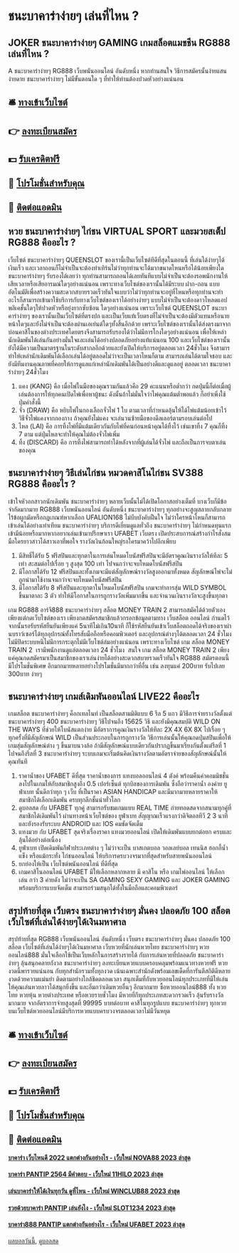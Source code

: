 # ชนะบาคาร่าง่ายๆ เล่นที่ไหน ?
## JOKER ชนะบาคาร่าง่ายๆ GAMING เกมสล็อตแมชชีน RG888 เล่นที่ไหน ?
A ชนะบาคาร่าง่ายๆ RG888 เว็บพนันออนไลน์ อันดับหนึ่ง หากท่านสนใจ วิธีการสมัครนั้นง่ายแสนง่ายดาย ชนะบาคาร่าง่ายๆ ไม่มีขั้นตอนใด ๆ ที่ทำให้ท่านต้องปวดหัวอย่างแน่นอน

## 🛎 [ทางเข้าเว็บไซต์](https://bit.ly/3SdLNi2)
## 👉 [ลงทะเบียนสมัคร](https://bit.ly/3SdLNi2)
## 💵 [รับเครดิตฟรี](https://bit.ly/3dyRKHj)
## 👑 [โปรโมชั่นสำหรับคุณ](https://bit.ly/3dyRKHj)
## 📱 [ติดต่อแอดมิน](https://bit.ly/3dyRKHj)

## หวย ชนะบาคาร่าง่ายๆ ไก่ชน VIRTUAL SPORT และมวยสเต็ป RG888 คืออะไร ?
เว็บไซต์ ชนะบาคาร่าง่ายๆ QUEENSLOT ของเรานี้เป็นเว็บไซต์ทีดีที่สุดในตอนนี้ ที่เล่นได้ง่ายๆได้เงินเร็ว และเวลาถอนก็ไม่จำเป็นจะต้องทำเทิร์นไม่ว่าทุกท่านจะได้มากขนาดไหนหรือได้น้อยเพียงใด ชนะบาคาร่าง่ายๆ รับรองได้เลยว่า ทุกท่านสามารถถอนได้เลยทันทีแบบไม่จำเป็นจะต้องรอพนักงานให้เสียเวลาหรือเสียอารมณ์ใดๆอย่างแน่นอน เพราะทางเว็บไซต์ของเรานั้นได้มีระบบ ฝาก-ถอน แบบอัตโนมัติเพื่อสร้างความสะดวกสบายรวดเร็วทันใจแบบว่าไม่ว่าทุกท่านจะอยู่ที่ไหนหรือทุกท่านจะทำอะไรก็สามารถเข้ามาใช้บริการกับทางเว็บไซต์ของเราได้อย่างง่ายๆ แบบไม่จำเป็นจะต้องดาวโหลดแอปพลิเคชั้นใดๆให้ปวดหัวหรือยุ่งยากซับซ้อน ใดๆอย่างแน่นอน เพราะเว็บไซต์ QUEENSLOT ชนะบาคาร่าง่ายๆ ของเรานั้นเป็นเว็บไซต์ที่ตรงปก และเป็นเว็บแท้เว็บตรงที่ไม่จำเป็นจะต้องมีตัวแทนหรือนายหน้าใดๆและยังไม่จำเป็นจะต้องผ่านเอเย่นต์ใดๆทั้งสิ้นอีกด้วย เพราะเว็บไซต์ของเรานั้นได้ส่งตรงมาจากบ่อนคาสิโนของต่างประเทศโดยตรงจึงสามารถรับรองได้ว่าไม่มีการโกงใดๆอย่างแน่นอน เพื่อให้เหล่านักเดิมพันได้เล่นกันอย่างมั่นใจและเล่นได้อย่างปลอดภัยอย่างแท้แน่นอน 100 และเว็บไซต์ของเรานั้นยังได้มีความเป็นมาตรฐานในระดับสากลอีกด้วยและยังเปิดให้บริการอยู่ตลอดเวลา 24ชั่วโมง จึงสามารทำให้เหล่านักเดิมพันได้เลือกเล่นได้อยู่ตลอดไม่ว่าจะเป็นเวลาไหนก็ตาม สามารถเล่นได้ตามใจชอบ และยังมีทีมงานคุณภาพที่คอยให้การดูแลแก่เหล่านักเดิมพันได้เป็นอย่างดีและดูแลอยู่ ตลอดเวลา ชนะบาคาร่าง่ายๆ 24ชั่วโมง
1. แคง (KANG) คือ เมื่อไพ่ในมือของคุณรวมกันแล้วคือ 29 คะแนนหรือต่ำกว่า กดปุ่มนี้ก็ต่อเมื่อผู้เล่นต้องการให้ทุกคนเปิดไพ่เพื่อหาผู้ชนะ ดังนั้นถ้าไม่มั่นใจว่าไพ่คุณแต้มต่ำพอแล้ว ก็อย่าเพิ่งใช้ปุ่มคำสั่งนี้
2. จั่ว (DRAW) คือ หยิบไพ่ในกองเลือกจั่วไพ่ 1 ใบ ตามเวลาที่กำหนดลุ้นให้ได้ไพ่แต้มน้อยเข้าไว้ วิธีจั่วไพ่แคงจากกองกาง ถ้าคุณยังไม่แคง จะเล่นวนซ้ายมือของดีลเลอร์ตามรอบเล่นต่อไป
3. ไหล (LAI) คือ การทิ้งไพ่ที่มีแต้มเดียวกันกับไพ่ที่คนก่อนหน้าคุณได้ทิ้งไว้ เช่นเขาทิ้ง 7 คุณก็ทิ้ง 7 ตาม แต่ปุ่มไหลจะทำให้คุณไม่ต้องจั่วไพ่เพิ่ม
4. ทิ้ง (DISCARD) คือ การทิ้งไพ่สามารถทำได้หลังจากที่ผู้เล่นได้จั่วไพ่ และถือเป็นการจบตาเล่นของคุณ

## ชนะบาคาร่าง่ายๆ วิธีเล่นไก่ชน หมวดคาสิโนไก่ชน SV388 RG888 คืออะไร ?
เข้าใจหัวอกสาวกนักเดิมพัน ชนะบาคาร่าง่ายๆ หลายเว็บนั้นไม่ได้เปิดโอกาสอย่างเต็มที่ บางเว็บก็มีข้อจำกัดมากมาย RG888 เว็บพนันออนไลน์ อันดับหนึ่ง ชนะบาคาร่าง่ายๆ ทุกอย่างจะสูญสลายกลับกลายไร้ข้อผูกมัดหรือกฎเกณฑ์หากเลือก UFALION168 ไม่บีบบังคับฝืนใจ ไม่ว่าใครหน้าไหนก็สามารถเข้าเล่นได้อย่างเท่าเทียม ชนะบาคาร่าง่ายๆ บริการดีเยี่ยมดูแลทั่วถึง ชนะบาคาร่าง่ายๆ ไม่กำหนดทุนแรกเข้ามีน้อยหรือมากหากอยากเล่นเข้ามาปรึกษาเรา UFABET เว็บตรง เปิดประสบการณ์สร้างกำไรสั่งสมมือใครยาวสาวได้สาวเอาที่พอใจ รางวัลเงินก้อนใหญ่รอใครมาคว้าไปอีกเพียบ
1. มีสิทธิ์ได้รับ 5 ฟรีสปินและทุกตาในการเล่นโหมดโบนัสฟรีสปินจะมีอัตราคูณเงินรางวัลให้ทีละ 5 เท่า สะสมต่อไปเรื่อย ๆ สูงสุด 100 เท่า ไปจนกว่าจะจบโหมดโบนัสฟรีสปิน
2. มีโอกาสได้รับ 12 ฟรีสปินและทั้งเกมจะมีแต่สัญลักษณ์รางวัลสูงออกมาทั้งหมด สัญลักษณ์ไพ่จะไม่ถูกนำมาใช้งานจนกว่าจะจบโหมดโบนัสฟรีสปิน
3. มีโอกาสได้รับ 8 ฟรีสปินและทุกตาในโหมดโบนัสฟรีสปิน เกมจะทำการสุ่ม WILD SYMBOL ขึ้นมาตาละ 3 ตัว ทำให้มีโอกาสในการถูกรางวัลเพิ่มมากขึ้น และจำนวนเงินรางวัลจะสูงขึ้นทุกตา

เกม RG888 อาร์จี888 ชนะบาคาร่าง่ายๆ สล็อต MONEY TRAIN 2 สามารถสมัคได้ด้วยตัวเองเพียงแต่กดเว็บไซต์ของเรา เพียงกดสมัครสมาชิกแล้วกรอกข้อมูลตามทาง เว็บสล็อต ออนไลน์ กำนดไว้จากนั้นรอรับรหัสยืนยันเพียงแค่ 5นาทีไม่เกิน10นาที ก็ใช้รหัสยืนยันเข้าเว็บสล็อตถอดได้จริงของเราผ่านบราว์เซอร์ได้ทุกอุปกรณ์ทั้งโทรสับมือถือหรือคอมพิวเตอร์ และอุปกรณ์ต่างๆได้ตลอดเวลา 24 ชั่วโมงไม่มีปิดระบบหนีไม่มีการกระตุกไม่มีเว็บไซต์ล่มอย่างแน่นอน เพราะทางเว็บไซต์ เกม สล็อต MONEY TRAIN 2  เรามีพนักงานดูแล่ตลอดเวลา 24 ชั่วโมง  สนใจ เกม สล็อต MONEY TRAIN 2 เพียงแค่คุณกดสมัครมาเป็นสมาชิกของเราเล่นง่ายได้อย่างสะดวกสบายรวดเร็วทันใจ RG888 สมัตรตอนนี้มีโปรโมชั่นพิเศษ อีกมากมายหลายอย่างโปรโมชั่นมีมากกว่าที่อื่น เช่น ลงทุนแค่ 200บาท รับไปเลย 300บาท ง่ายๆ

## ชนะบาคาร่าง่ายๆ เกมส์เดิมพันออนไลน์ LIVE22 คืออะไร
เกมสล็อต ชนะบาคาร่าง่ายๆ ค็อกเทลไนท์ เป็นสล็อตสามมิติแบบ 6 รีล 5 แถว มีวิธีการจ่ายรางวัลตั้งแต่ ชนะบาคาร่าง่ายๆ 400 ชนะบาคาร่าง่ายๆ วิธีไปจนถึง 15625 วิธี และยังมีคุณสมบัติ WILD ON THE WAYS ที่ช่วยให้โบนัสแตกง่าย มีอัตราการคูณเงินรางวัลให้ทีละ 2X 4X 6X 8X ไปเรื่อย ๆ ทุกครั้งที่มีสัญลักษณ์ WILD เป็นส่วนประกอบในการถูกรางวัล วิธีการเล่นนั้นให้คุณกดปุ่มสปินเพื่อให้เกมสุ่มสัญลักษณ์ต่าง ๆ ขึ้นมาบนวงล้อ ถ้ามีสัญลักษณ์แบบเดียวกันปรากฏขึ้นมาเรียงกันตั้งแต่รีลที่ 1 ไปจนถึงรีลที่ 3 ชนะบาคาร่าง่ายๆ ระบบเกมจะเริ่มต้นคิดเงินรางวัลตามอัตราจ่ายของสัญลักษณ์นั้นให้คุณทันที
1. ราคาน้ำของ UFABET ดีที่สุด ราคาน้ำของการ แทงบอลออนไลน์ 4 ตังค์ พร้อมคืนค่าคอมมิชชั่น ลงไปในเกมให้กับสมาชิกสูงถึง 0.5 เปอร์เซ็นต์ ทุกบิลของการเดิมพัน ซึ่งถือว่าราคาน้ำ องค่าย ยูฟ่าเบท นั้นดีกว่าทุก ๆ เว็บ ที่เป็นราคา ASIAN HANDICAP และมีมากมายหลายราคาให้สมาชิกได้เลือกเดิมพัน ครบทุกลีกชั้นนำทั่วโลก
2. ดูบอลสด กับ UFABET ทุกคู่ สามารถรับชมเกมแบบ REAL TIME ถ่ายทอดสดจากสนามทุกคู่ที่สมาชิกได้เดิมพันไว้ ผ่านทางหน้าเว็บไซต์ของ ยูฟ่าเบท สัญญาณเร็วแรงกว่าดิจิตอลทีวี 2 3 นาที และยังรองรับระบบ ANDROID และ IOS คมชัดจัดเต็ม
3. แทงมวย กับ UFABET สุดจริงเรื่องราคา แทงมวยออนไลน์ เปิดให้เดิมพันแบบยกต่อยก ครบและลุ้นได้อย่างต่อเนื่อง
4. ยูฟ่าเบท เปิดเดิมพันกีฬาประเภทต่าง ๆ ไม่ว่าจะเป็น บาสเกตบอล วอลเลย์บอล เทนนิส ฮอกกี้น้ำแข็ง หรือแม้กระทั่ง ไก่ชนออนไลน์ ให้บริการครบวงจรมากที่สุดสำหรับสายพนันออนไลน์
5. ยกย่องให้เป็น เว็บไซต์พนันออนไลน์ ที่ดีที่สุด
6. เกมคาสิโนออนไลน์ UFABET มีให้เลือกหลากหลาย มี คาสิโน หรือ เกมไพ่ออนไลน์ ให้เลือกเล่น กว่า 3 ค่ายดัง ไม่ว่าจะเป็น SA GAMING SEXY GAMING และ JOKER GAMING พร้อมบริการแบบจัดเต็ม สามารถร่วมสนุกได้ทั้งในมือถือและคอมพิวเตอร์

## สรุปท้ายที่สุด เว็บตรง ชนะบาคาร่าง่ายๆ มั่นคง ปลอดภัย 100 สล็อต เว็บไซต์ที่เล่นได้ง่ายๆได้เงินมหาศาล
สรุปท้ายที่สุด RG888 เว็บพนันออนไลน์ อันดับหนึ่ง เว็บตรง ชนะบาคาร่าง่ายๆ มั่นคง ปลอดภัย 100 สล็อต เว็บไซต์ที่เล่นได้ง่ายๆได้เงินมหาศาล เว็บหวยที่นักเล่นหวยไทย ชนะบาคาร่าง่ายๆ หวยออนไลน์888 มั่นใจเลือกใช้เป็นเว็บหลักในการสร้างรายได้ กับการเล่นหวยที่ปลอดภัย ชนะบาคาร่าง่ายๆ ลุ้นสนุกคลายกังวล ชนะบาคาร่าง่ายๆ ลงทะเบียนหวยแบบครอบคลุมพร้อมแนวทางหวยฟรี หวยงวดนี้พารวยแน่นอน กับทุกสำนักรวมทั้งทุกงวด เน้นเฉพาะสำนักดังพร้อมเลขเด็ดที่การันตีสถิติดีหลายงวดด้วยความแม่นยำ ติดตามอย่างใกล้ชิดตลอดเวลา สนุกเต็มที่กับหวยออนไลน์ทุกประเภทที่มีให้เล่น ให้คุณเล่นหวยลาวได้สนุกยิ่งขึ้น และอิ่มกว่าเดิมหวยอื่นๆ อีกมากมาย ซื้อหวยออนไลน์888 ทั้ง หวยไทย หวยหุ้น หวยต่างประเทศ หรือหวยรายชั่วโมง มีหวยยี่กีทุกประเภทสะดวกรวดเร็ว ลุ้นรับรางวัลมากมาย จากอัตราการจ่ายสูงสุดที่ 99995 บาทต่อบาท คาสิโนทุกรูปแบบ ชนะบาคาร่าง่ายๆ ทุกหวยบนเว็บไซต์หวยออนไลน์มีบริการหวยแบบครบวงจรตลอดเวลาไม่มีวันหยุด

## 🛎 [ทางเข้าเว็บไซต์](https://bit.ly/3SdLNi2)
## 👉 [ลงทะเบียนสมัคร](https://bit.ly/3SdLNi2)
## 💵 [รับเครดิตฟรี](https://bit.ly/3dyRKHj)
## 👑 [โปรโมชั่นสำหรับคุณ](https://bit.ly/3dyRKHj)
## 📱 [ติดต่อแอดมิน](https://bit.ly/3dyRKHj)

#### [บาคาร่า เว็บไหนดี 2022 แตกต่างกันอย่างไร - เว็บใหม่ NOVA88 2023 ล่าสุด](https://atom.io/themes/บาคาร่า%20เว็บไหนดี%202022%20แตกต่างกันอย่างไร%20-%20เว็บใหม่%20nova88%202023%20ล่าสุด)
#### [บาคาร่า PANTIP 2564 มีคำตอบ - เว็บใหม่ 11HILO 2023 ล่าสุด](https://atom.io/themes/บาคาร่า%20pantip%202564%20มีคำตอบ%20-%20เว็บใหม่%2011hilo%202023%20ล่าสุด)
#### [เล่นบาคาร่าให้ได้เงินทุกวัน ดูที่ไหน - เว็บใหม่ WINCLUB88 2023 ล่าสุด](https://atom.io/themes/เล่นบาคาร่าให้ได้เงินทุกวัน%20ดูที่ไหน%20-%20เว็บใหม่%20winclub88%202023%20ล่าสุด)
#### [รวยด้วยบาคาร่า PANTIP เล่นยังไง - เว็บใหม่ SLOT1234 2023 ล่าสุด](https://atom.io/themes/รวยด้วยบาคาร่า%20pantip%20เล่นยังไง%20-%20เว็บใหม่%20slot1234%202023%20ล่าสุด)
#### [บาคาร่า888 PANTIP แตกต่างกันอย่างไร - เว็บใหม่ UFABET 2023 ล่าสุด](https://atom.io/themes/บาคาร่า888%20pantip%20แตกต่างกันอย่างไร%20-%20เว็บใหม่%20ufabet%202023%20ล่าสุด)

[ผลบอลวันนี้](https://siamsport.tv "ผลบอลวันนี้"), [ดูบอลสด](https://siamsport.tv/ดูบอลสด "ดูบอลสด")